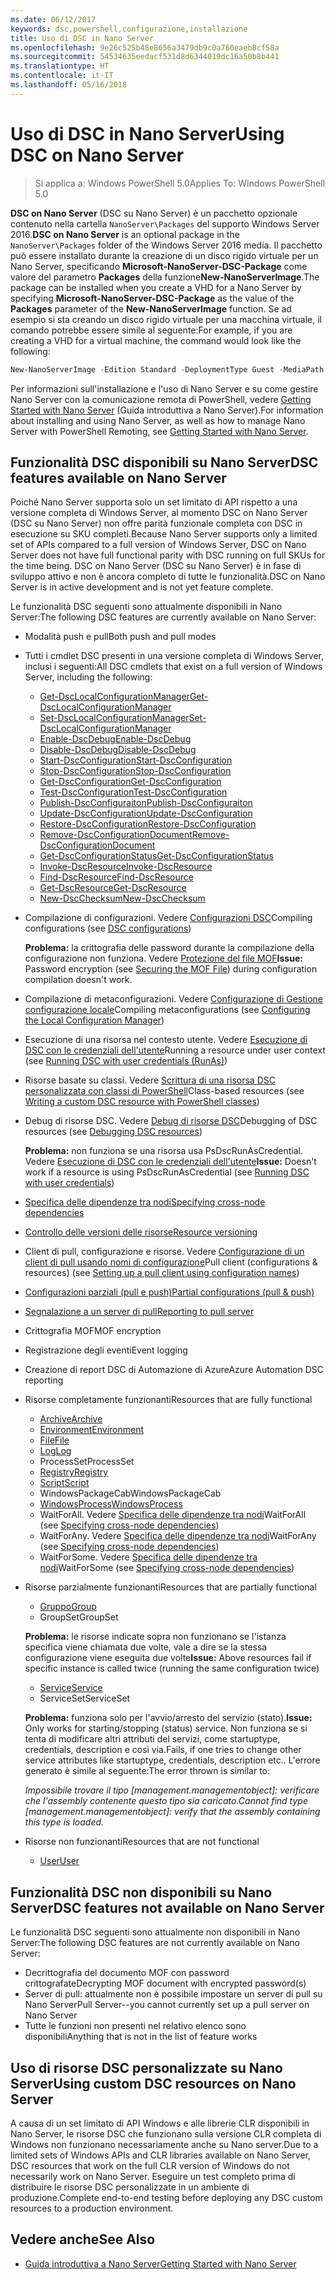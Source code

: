 ```yaml
---
ms.date: 06/12/2017
keywords: dsc,powershell,configurazione,installazione
title: Uso di DSC in Nano Server
ms.openlocfilehash: 9e26c525b48e8656a3479db9c0a760eaeb8cf58a
ms.sourcegitcommit: 54534635eedacf531d8d6344019dc16a50b8b441
ms.translationtype: HT
ms.contentlocale: it-IT
ms.lasthandoff: 05/16/2018
---
```

# <a name="using-dsc-on-nano-server"></a><span data-ttu-id="72b4d-103">Uso di DSC in Nano Server</span><span class="sxs-lookup"><span data-stu-id="72b4d-103">Using DSC on Nano Server</span></span>

> <span data-ttu-id="72b4d-104">Si applica a: Windows PowerShell 5.0</span><span class="sxs-lookup"><span data-stu-id="72b4d-104">Applies To: Windows PowerShell 5.0</span></span>

<span data-ttu-id="72b4d-105">**DSC on Nano Server** (DSC su Nano Server) è un pacchetto opzionale contenuto nella cartella `NanoServer\Packages` del supporto Windows Server 2016.</span><span class="sxs-lookup"><span data-stu-id="72b4d-105">**DSC on Nano Server** is an optional package in the `NanoServer\Packages` folder of the Windows Server 2016 media.</span></span> <span data-ttu-id="72b4d-106">Il pacchetto può essere installato durante la creazione di un disco rigido virtuale per un Nano Server, specificando **Microsoft-NanoServer-DSC-Package** come valore del parametro **Packages** della funzione**New-NanoServerImage**.</span><span class="sxs-lookup"><span data-stu-id="72b4d-106">The package can be installed when you create a VHD for a Nano Server by specifying **Microsoft-NanoServer-DSC-Package** as the value of the **Packages** parameter of the **New-NanoServerImage** function.</span></span> <span data-ttu-id="72b4d-107">Se ad esempio si sta creando un disco rigido virtuale per una macchina virtuale, il comando potrebbe essere simile al seguente:</span><span class="sxs-lookup"><span data-stu-id="72b4d-107">For example, if you are creating a VHD for a virtual machine, the command would look like the following:</span></span>

```powershell
New-NanoServerImage -Edition Standard -DeploymentType Guest -MediaPath f:\ -BasePath .\Base -TargetPath .\Nano1\Nano.vhd -ComputerName Nano1 -Packages Microsoft-NanoServer-DSC-Package
```

<span data-ttu-id="72b4d-108">Per informazioni sull'installazione e l'uso di Nano Server e su come gestire Nano Server con la comunicazione remota di PowerShell, vedere [Getting Started with Nano Server](https://technet.microsoft.com/library/mt126167.aspx) (Guida introduttiva a Nano Server).</span><span class="sxs-lookup"><span data-stu-id="72b4d-108">For information about installing and using Nano Server, as well as how to manage Nano Server with PowerShell Remoting, see [Getting Started with Nano Server](https://technet.microsoft.com/library/mt126167.aspx).</span></span>


## <a name="dsc-features-available-on-nano-server"></a><span data-ttu-id="72b4d-109">Funzionalità DSC disponibili su Nano Server</span><span class="sxs-lookup"><span data-stu-id="72b4d-109">DSC features available on Nano Server</span></span>

 <span data-ttu-id="72b4d-110">Poiché Nano Server supporta solo un set limitato di API rispetto a una versione completa di Windows Server, al momento DSC on Nano Server (DSC su Nano Server) non offre parità funzionale completa con DSC in esecuzione su SKU completi.</span><span class="sxs-lookup"><span data-stu-id="72b4d-110">Because Nano Server supports only a limited set of APIs compared to a full version of Windows Server, DSC on Nano Server does not have full functional parity with DSC running on full SKUs for the time being.</span></span> <span data-ttu-id="72b4d-111">DSC on Nano Server (DSC su Nano Server) è in fase di sviluppo attivo e non è ancora completo di tutte le funzionalità.</span><span class="sxs-lookup"><span data-stu-id="72b4d-111">DSC on Nano Server is in active development and is not yet feature complete.</span></span>

 <span data-ttu-id="72b4d-112">Le funzionalità DSC seguenti sono attualmente disponibili in Nano Server:</span><span class="sxs-lookup"><span data-stu-id="72b4d-112">The following DSC features are currently available on Nano Server:</span></span>


* <span data-ttu-id="72b4d-113">Modalità push e pull</span><span class="sxs-lookup"><span data-stu-id="72b4d-113">Both push and pull modes</span></span>

* <span data-ttu-id="72b4d-114">Tutti i cmdlet DSC presenti in una versione completa di Windows Server, inclusi i seguenti:</span><span class="sxs-lookup"><span data-stu-id="72b4d-114">All DSC cmdlets that exist on a full version of Windows Server, including the following:</span></span>
  * [<span data-ttu-id="72b4d-115">Get-DscLocalConfigurationManager</span><span class="sxs-lookup"><span data-stu-id="72b4d-115">Get-DscLocalConfigurationManager</span></span>](https://technet.microsoft.com/library/dn407378.aspx)
  * [<span data-ttu-id="72b4d-116">Set-DscLocalConfigurationManager</span><span class="sxs-lookup"><span data-stu-id="72b4d-116">Set-DscLocalConfigurationManager</span></span>](https://technet.microsoft.com/library/dn521621.aspx)
  * [<span data-ttu-id="72b4d-117">Enable-DscDebug</span><span class="sxs-lookup"><span data-stu-id="72b4d-117">Enable-DscDebug</span></span>](https://technet.microsoft.com/en-us/library/mt517870.aspx)
  * [<span data-ttu-id="72b4d-118">Disable-DscDebug</span><span class="sxs-lookup"><span data-stu-id="72b4d-118">Disable-DscDebug</span></span>](https://technet.microsoft.com/en-us/library/mt517872.aspx)
  * [<span data-ttu-id="72b4d-119">Start-DscConfiguration</span><span class="sxs-lookup"><span data-stu-id="72b4d-119">Start-DscConfiguration</span></span>](https://technet.microsoft.com/en-us/library/dn521623.aspx)
  * [<span data-ttu-id="72b4d-120">Stop-DscConfiguration</span><span class="sxs-lookup"><span data-stu-id="72b4d-120">Stop-DscConfiguration</span></span>](https://technet.microsoft.com/en-us/library/mt143542.aspx)
  * [<span data-ttu-id="72b4d-121">Get-DscConfiguration</span><span class="sxs-lookup"><span data-stu-id="72b4d-121">Get-DscConfiguration</span></span>](https://technet.microsoft.com/en-us/library/dn407379.aspx)
  * [<span data-ttu-id="72b4d-122">Test-DscConfiguration</span><span class="sxs-lookup"><span data-stu-id="72b4d-122">Test-DscConfiguration</span></span>](https://technet.microsoft.com/en-us/library/dn407382.aspx)
  * [<span data-ttu-id="72b4d-123">Publish-DscConfiguraiton</span><span class="sxs-lookup"><span data-stu-id="72b4d-123">Publish-DscConfiguraiton</span></span>](https://technet.microsoft.com/en-us/library/mt517875.aspx)
  * [<span data-ttu-id="72b4d-124">Update-DscConfiguration</span><span class="sxs-lookup"><span data-stu-id="72b4d-124">Update-DscConfiguration</span></span>](https://technet.microsoft.com/en-us/library/mt143541.aspx)
  * [<span data-ttu-id="72b4d-125">Restore-DscConfiguration</span><span class="sxs-lookup"><span data-stu-id="72b4d-125">Restore-DscConfiguration</span></span>](https://technet.microsoft.com/en-us/library/dn407383.aspx)
  * [<span data-ttu-id="72b4d-126">Remove-DscConfigurationDocument</span><span class="sxs-lookup"><span data-stu-id="72b4d-126">Remove-DscConfigurationDocument</span></span>](https://technet.microsoft.com/en-us/library/mt143544.aspx)
  * [<span data-ttu-id="72b4d-127">Get-DscConfigurationStatus</span><span class="sxs-lookup"><span data-stu-id="72b4d-127">Get-DscConfigurationStatus</span></span>](https://technet.microsoft.com/en-us/library/mt517868.aspx)
  * [<span data-ttu-id="72b4d-128">Invoke-DscResource</span><span class="sxs-lookup"><span data-stu-id="72b4d-128">Invoke-DscResource</span></span>](https://technet.microsoft.com/en-us/library/mt517869.aspx)
  * [<span data-ttu-id="72b4d-129">Find-DscResource</span><span class="sxs-lookup"><span data-stu-id="72b4d-129">Find-DscResource</span></span>](https://technet.microsoft.com/en-us/library/mt517874.aspx)
  * [<span data-ttu-id="72b4d-130">Get-DscResource</span><span class="sxs-lookup"><span data-stu-id="72b4d-130">Get-DscResource</span></span>](https://technet.microsoft.com/en-us/library/dn521625.aspx)
  * [<span data-ttu-id="72b4d-131">New-DscChecksum</span><span class="sxs-lookup"><span data-stu-id="72b4d-131">New-DscChecksum</span></span>](https://technet.microsoft.com/en-us/library/dn521622.aspx)

* <span data-ttu-id="72b4d-132">Compilazione di configurazioni. Vedere [Configurazioni DSC](configurations.md)</span><span class="sxs-lookup"><span data-stu-id="72b4d-132">Compiling configurations (see [DSC configurations](configurations.md))</span></span>

  <span data-ttu-id="72b4d-133">**Problema:** la crittografia delle password durante la compilazione della configurazione non funziona. Vedere [Protezione del file MOF](securemof.md)</span><span class="sxs-lookup"><span data-stu-id="72b4d-133">**Issue:** Password encryption (see [Securing the MOF File](securemof.md)) during configuration compilation doesn't work.</span></span>

* <span data-ttu-id="72b4d-134">Compilazione di metaconfigurazioni. Vedere [Configurazione di Gestione configurazione locale](metaConfig.md)</span><span class="sxs-lookup"><span data-stu-id="72b4d-134">Compiling metaconfigurations (see [Configuring the Local Configuration Manager](metaConfig.md))</span></span>

* <span data-ttu-id="72b4d-135">Esecuzione di una risorsa nel contesto utente. Vedere [Esecuzione di DSC con le credenziali dell'utente](runAsUser.md)</span><span class="sxs-lookup"><span data-stu-id="72b4d-135">Running a resource under user context (see [Running DSC with user credentials (RunAs)](runAsUser.md))</span></span>

* <span data-ttu-id="72b4d-136">Risorse basate su classi. Vedere [Scrittura di una risorsa DSC personalizzata con classi di PowerShell](authoringResourceClass.md)</span><span class="sxs-lookup"><span data-stu-id="72b4d-136">Class-based resources (see [Writing a custom DSC resource with PowerShell classes](authoringResourceClass.md))</span></span>

* <span data-ttu-id="72b4d-137">Debug di risorse DSC. Vedere [Debug di risorse DSC](debugresource.md)</span><span class="sxs-lookup"><span data-stu-id="72b4d-137">Debugging of DSC resources (see [Debugging DSC resources](debugresource.md))</span></span>

  <span data-ttu-id="72b4d-138">**Problema:** non funziona se una risorsa usa PsDscRunAsCredential. Vedere [Esecuzione di DSC con le credenziali dell'utente](runAsUser.md)</span><span class="sxs-lookup"><span data-stu-id="72b4d-138">**Issue:** Doesn't work if a resource is using PsDscRunAsCredential (see [Running DSC with user credentials](runAsUser.md))</span></span>

* [<span data-ttu-id="72b4d-139">Specifica delle dipendenze tra nodi</span><span class="sxs-lookup"><span data-stu-id="72b4d-139">Specifying cross-node dependencies</span></span>](crossNodeDependencies.md)

* [<span data-ttu-id="72b4d-140">Controllo delle versioni delle risorse</span><span class="sxs-lookup"><span data-stu-id="72b4d-140">Resource versioning</span></span>](sxsResource.md)

* <span data-ttu-id="72b4d-141">Client di pull, configurazione e risorse. Vedere [Configurazione di un client di pull usando nomi di configurazione](pullClientConfigNames.md)</span><span class="sxs-lookup"><span data-stu-id="72b4d-141">Pull client (configurations & resources) (see [Setting up a pull client using configuration names](pullClientConfigNames.md))</span></span>

* [<span data-ttu-id="72b4d-142">Configurazioni parziali (pull e push)</span><span class="sxs-lookup"><span data-stu-id="72b4d-142">Partial configurations (pull & push)</span></span>](partialConfigs.md)

* [<span data-ttu-id="72b4d-143">Segnalazione a un server di pull</span><span class="sxs-lookup"><span data-stu-id="72b4d-143">Reporting to pull server</span></span>](reportServer.md)

* <span data-ttu-id="72b4d-144">Crittografia MOF</span><span class="sxs-lookup"><span data-stu-id="72b4d-144">MOF encryption</span></span>

* <span data-ttu-id="72b4d-145">Registrazione degli eventi</span><span class="sxs-lookup"><span data-stu-id="72b4d-145">Event logging</span></span>

* <span data-ttu-id="72b4d-146">Creazione di report DSC di Automazione di Azure</span><span class="sxs-lookup"><span data-stu-id="72b4d-146">Azure Automation DSC reporting</span></span>

* <span data-ttu-id="72b4d-147">Risorse completamente funzionanti</span><span class="sxs-lookup"><span data-stu-id="72b4d-147">Resources that are fully functional</span></span>
  * [<span data-ttu-id="72b4d-148">Archive</span><span class="sxs-lookup"><span data-stu-id="72b4d-148">Archive</span></span>](archiveResource.md)
  * [<span data-ttu-id="72b4d-149">Environment</span><span class="sxs-lookup"><span data-stu-id="72b4d-149">Environment</span></span>](environmentResource.md)
  * [<span data-ttu-id="72b4d-150">File</span><span class="sxs-lookup"><span data-stu-id="72b4d-150">File</span></span>](fileResource.md)
  * [<span data-ttu-id="72b4d-151">Log</span><span class="sxs-lookup"><span data-stu-id="72b4d-151">Log</span></span>](logResource.md)
  * <span data-ttu-id="72b4d-152">ProcessSet</span><span class="sxs-lookup"><span data-stu-id="72b4d-152">ProcessSet</span></span>
  * [<span data-ttu-id="72b4d-153">Registry</span><span class="sxs-lookup"><span data-stu-id="72b4d-153">Registry</span></span>](registryResource.md)
  * [<span data-ttu-id="72b4d-154">Script</span><span class="sxs-lookup"><span data-stu-id="72b4d-154">Script</span></span>](scriptResource.md)
  * <span data-ttu-id="72b4d-155">WindowsPackageCab</span><span class="sxs-lookup"><span data-stu-id="72b4d-155">WindowsPackageCab</span></span>
  * [<span data-ttu-id="72b4d-156">WindowsProcess</span><span class="sxs-lookup"><span data-stu-id="72b4d-156">WindowsProcess</span></span>](windowsProcessResource.md)
  * <span data-ttu-id="72b4d-157">WaitForAll. Vedere [Specifica delle dipendenze tra nodi](crossNodeDependencies.md)</span><span class="sxs-lookup"><span data-stu-id="72b4d-157">WaitForAll (see [Specifying cross-node dependencies](crossNodeDependencies.md))</span></span>
  * <span data-ttu-id="72b4d-158">WaitForAny. Vedere [Specifica delle dipendenze tra nodi](crossNodeDependencies.md)</span><span class="sxs-lookup"><span data-stu-id="72b4d-158">WaitForAny (see [Specifying cross-node dependencies](crossNodeDependencies.md))</span></span>
  * <span data-ttu-id="72b4d-159">WaitForSome. Vedere [Specifica delle dipendenze tra nodi](crossNodeDependencies.md)</span><span class="sxs-lookup"><span data-stu-id="72b4d-159">WaitForSome (see [Specifying cross-node dependencies](crossNodeDependencies.md))</span></span>

* <span data-ttu-id="72b4d-160">Risorse parzialmente funzionanti</span><span class="sxs-lookup"><span data-stu-id="72b4d-160">Resources that are partially functional</span></span>
  * [<span data-ttu-id="72b4d-161">Gruppo</span><span class="sxs-lookup"><span data-stu-id="72b4d-161">Group</span></span>](groupResource.md)
  * <span data-ttu-id="72b4d-162">GroupSet</span><span class="sxs-lookup"><span data-stu-id="72b4d-162">GroupSet</span></span>

  <span data-ttu-id="72b4d-163">**Problema:** le risorse indicate sopra non funzionano se l'istanza specifica viene chiamata due volte, vale a dire se la stessa configurazione viene eseguita due volte</span><span class="sxs-lookup"><span data-stu-id="72b4d-163">**Issue:** Above resources fail if specific instance is called twice (running the same configuration twice)</span></span>

  * [<span data-ttu-id="72b4d-164">Service</span><span class="sxs-lookup"><span data-stu-id="72b4d-164">Service</span></span>](serviceResource.md)
  * <span data-ttu-id="72b4d-165">ServiceSet</span><span class="sxs-lookup"><span data-stu-id="72b4d-165">ServiceSet</span></span>

  <span data-ttu-id="72b4d-166">**Problema:** funziona solo per l'avvio/arresto del servizio (stato).</span><span class="sxs-lookup"><span data-stu-id="72b4d-166">**Issue:** Only works for starting/stopping (status) service.</span></span> <span data-ttu-id="72b4d-167">Non funziona se si tenta di modificare altri attributi del servizi, come startuptype, credentials, description e così via.</span><span class="sxs-lookup"><span data-stu-id="72b4d-167">Fails, if one tries to change other service attributes like startuptype, credentials, description etc..</span></span> <span data-ttu-id="72b4d-168">L'errore generato è simile al seguente:</span><span class="sxs-lookup"><span data-stu-id="72b4d-168">The error thrown is similar to:</span></span>

  <span data-ttu-id="72b4d-169">*Impossibile trovare il tipo [management.managementobject]: verificare che l'assembly contenente questo tipo sia caricato.*</span><span class="sxs-lookup"><span data-stu-id="72b4d-169">*Cannot find type [management.managementobject]: verify that the assembly containing this type is loaded.*</span></span>

* <span data-ttu-id="72b4d-170">Risorse non funzionanti</span><span class="sxs-lookup"><span data-stu-id="72b4d-170">Resources that are not functional</span></span>
  * [<span data-ttu-id="72b4d-171">User</span><span class="sxs-lookup"><span data-stu-id="72b4d-171">User</span></span>](userResource.md)


## <a name="dsc-features-not-available-on-nano-server"></a><span data-ttu-id="72b4d-172">Funzionalità DSC non disponibili su Nano Server</span><span class="sxs-lookup"><span data-stu-id="72b4d-172">DSC features not available on Nano Server</span></span>

<span data-ttu-id="72b4d-173">Le funzionalità DSC seguenti sono attualmente non disponibili in Nano Server:</span><span class="sxs-lookup"><span data-stu-id="72b4d-173">The following DSC features are not currently available on Nano Server:</span></span>

* <span data-ttu-id="72b4d-174">Decrittografia del documento MOF con password crittografate</span><span class="sxs-lookup"><span data-stu-id="72b4d-174">Decrypting MOF document with encrypted password(s)</span></span>
* <span data-ttu-id="72b4d-175">Server di pull: attualmente non è possibile impostare un server di pull su Nano Server</span><span class="sxs-lookup"><span data-stu-id="72b4d-175">Pull Server--you cannot currently set up a pull server on Nano Server</span></span>
* <span data-ttu-id="72b4d-176">Tutte le funzioni non presenti nel relativo elenco sono disponibili</span><span class="sxs-lookup"><span data-stu-id="72b4d-176">Anything that is not in the list of feature works</span></span>

## <a name="using-custom-dsc-resources-on-nano-server"></a><span data-ttu-id="72b4d-177">Uso di risorse DSC personalizzate su Nano Server</span><span class="sxs-lookup"><span data-stu-id="72b4d-177">Using custom DSC resources on Nano Server</span></span>

<span data-ttu-id="72b4d-178">A causa di un set limitato di API Windows e alle librerie CLR disponibili in Nano Server, le risorse DSC che funzionano sulla versione CLR completa di Windows non funzionano necessariamente anche su Nano server.</span><span class="sxs-lookup"><span data-stu-id="72b4d-178">Due to a limited sets of Windows APIs and CLR libraries available on Nano Server, DSC resources that work on the full CLR version of Windows do not necessarily work on Nano Server.</span></span>
<span data-ttu-id="72b4d-179">Eseguire un test completo prima di distribuire le risorse DSC personalizzate in un ambiente di produzione.</span><span class="sxs-lookup"><span data-stu-id="72b4d-179">Complete end-to-end testing before deploying any DSC custom resources to a production environment.</span></span>

## <a name="see-also"></a><span data-ttu-id="72b4d-180">Vedere anche</span><span class="sxs-lookup"><span data-stu-id="72b4d-180">See Also</span></span>
- [<span data-ttu-id="72b4d-181">Guida introduttiva a Nano Server</span><span class="sxs-lookup"><span data-stu-id="72b4d-181">Getting Started with Nano Server</span></span>](https://technet.microsoft.com/library/mt126167.aspx)